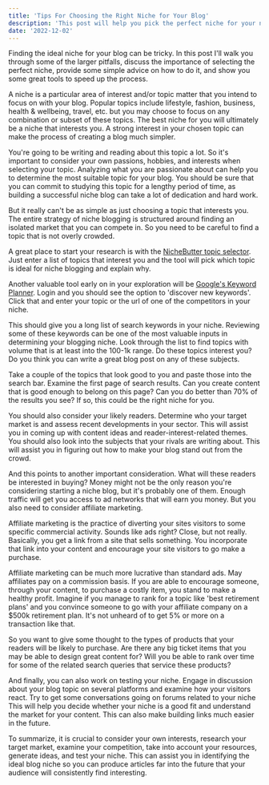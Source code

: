 ```yaml
---
title: 'Tips For Choosing the Right Niche for Your Blog'
description: 'This post will help you pick the perfect niche for your niche blog and avoid some of the most common mistakes.'
date: '2022-12-02'
---
```


Finding the ideal niche for your blog can be tricky. In this post I'll walk you through some of the larger pitfalls, discuss the importance of selecting the perfect niche, provide some simple advice on how to do it, and show you some great tools to speed up the process.

A niche is a particular area of interest and/or topic matter that you intend to focus on with your blog. Popular topics include lifestyle, fashion, business, health & wellbeing, travel, etc. but you may choose to focus on any combination or subset of these topics. The best niche for you will ultimately be a niche that interests you. A strong interest in your chosen topic can make the process of creating a blog much simpler.

You're going to be writing and reading about this topic a lot. So it's important to consider your own passions, hobbies, and interests when selecting your topic. Analyzing what you are passionate about can help you to determine the most suitable topic for your blog. You should be sure that you can commit to studying this topic for a lengthy period of time, as building a successful niche blog can take a lot of dedication and hard work.

But it really can't be as simple as just choosing a topic that interests you. The entire strategy of niche blogging is structured around finding an isolated market that you can compete in. So you need to be careful to find a topic that is not overly crowded.

A great place to start your research is with the [NicheButter topic selector](/topic-selector). Just enter a list of topics that interest you and the tool will pick which topic is ideal for niche blogging and explain why.

Another valuable tool early on in your exploration will be [Google's Keyword Planner](https://ads.google.com/home/tools/keyword-planner/). Login and you should see the option to 'discover new keywords'. Click that and enter your topic or the url of one of the competitors in your niche.

This should give you a long list of search keywords in your niche. Reviewing some of these keywords can be one of the most valuable inputs in determining your blogging niche. Look through the list to find topics with volume that is at least into the 100-1k range. Do these topics interest you? Do you think you can write a great blog post on any of these subjects.

Take a couple of the topics that look good to you and paste those into the search bar. Examine the first page of search results. Can you create content that is good enough to belong on this page? Can you do better than 70% of the results you see? If so, this could be the right niche for you.

You should also consider your likely readers. Determine who your target market is and assess recent developments in your sector. This will assist you in coming up with content ideas and reader-interest-related themes. You should also look into the subjects that your rivals are writing about. This will assist you in figuring out how to make your blog stand out from the crowd.

And this points to another important consideration. What will these readers be interested in buying? Money might not be the only reason you're considering starting a niche blog, but it's probably one of them. Enough traffic will get you access to ad networks that will earn you money. But you also need to consider affiliate marketing.

Affiliate marketing is the practice of diverting your sites visitors to some specific commercial activity. Sounds like ads right? Close, but not really. Basically, you get a link from a site that sells something. You incorporate that link into your content and encourage your site visitors to go make a purchase.

Affiliate marketing can be much more lucrative than standard ads. May affiliates pay on a commission basis. If you are able to encourage someone, through your content, to purchase a costly item, you stand to make a healthy profit. Imagine if you manage to rank for a topic like 'best retirement plans' and you convince someone to go with your affiliate company on a $500k retirement plan. It's not unheard of to get 5% or more on a transaction like that.

So you want to give some thought to the types of products that your readers will be likely to purchase. Are there any big ticket items that you may be able to design great content for? Will you be able to rank over time for some of the related search queries that service these products?

And finally, you can also work on testing your niche. Engage in discussion about your blog topic on several platforms and examine how your visitors react. Try to get some conversations going on forums related to your niche This will help you decide whether your niche is a good fit and understand the market for your content. This can also make building links much easier in the future.

To summarize, it is crucial to consider your own interests, research your target market, examine your competition, take into account your resources, generate ideas, and test your niche. This can assist you in identifying the ideal blog niche so you can produce articles far into the future that your audience will consistently find interesting.
